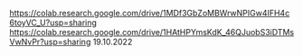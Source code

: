 https://colab.research.google.com/drive/1MDf3GbZoMBWrwNPIGw4IFH4c6toyVC_U?usp=sharing
https://colab.research.google.com/drive/1HAtHPYmsKdK_46QJuobS3iDTMsVwNvPr?usp=sharing 19.10.2022

